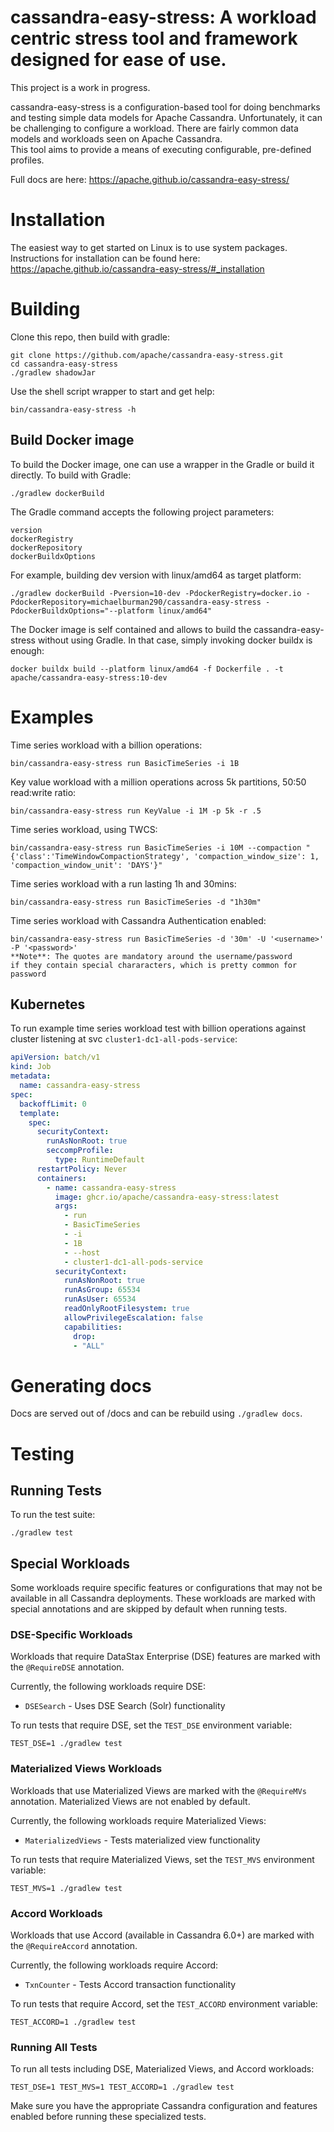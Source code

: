 # cassandra-easy-stress: A workload centric stress tool and framework designed for ease of use.

This project is a work in progress.

cassandra-easy-stress is a configuration-based tool for doing benchmarks and testing simple data models for Apache Cassandra. 
Unfortunately, it can be challenging to configure a workload. There are fairly common data models and workloads seen on Apache Cassandra.  
This tool aims to provide a means of executing configurable, pre-defined profiles.

Full docs are here: https://apache.github.io/cassandra-easy-stress/

# Installation

The easiest way to get started on Linux is to use system packages.
Instructions for installation can be found here: https://apache.github.io/cassandra-easy-stress/#_installation


# Building

Clone this repo, then build with gradle:

    git clone https://github.com/apache/cassandra-easy-stress.git
    cd cassandra-easy-stress
    ./gradlew shadowJar

Use the shell script wrapper to start and get help:

    bin/cassandra-easy-stress -h

## Build Docker image

To build the Docker image, one can use a wrapper in the Gradle or build it directly. To build with Gradle:

    ./gradlew dockerBuild

The Gradle command accepts the following project parameters:

    version
    dockerRegistry
    dockerRepository
    dockerBuildxOptions

For example, building dev version with linux/amd64 as target platform:

    ./gradlew dockerBuild -Pversion=10-dev -PdockerRegistry=docker.io -PdockerRepository=michaelburman290/cassandra-easy-stress -PdockerBuildxOptions="--platform linux/amd64"

The Docker image is self contained and allows to build the cassandra-easy-stress without using Gradle. In that case, simply invoking docker buildx is enough:

    docker buildx build --platform linux/amd64 -f Dockerfile . -t apache/cassandra-easy-stress:10-dev

# Examples

Time series workload with a billion operations:

    bin/cassandra-easy-stress run BasicTimeSeries -i 1B

Key value workload with a million operations across 5k partitions, 50:50 read:write ratio:

    bin/cassandra-easy-stress run KeyValue -i 1M -p 5k -r .5


Time series workload, using TWCS:

    bin/cassandra-easy-stress run BasicTimeSeries -i 10M --compaction "{'class':'TimeWindowCompactionStrategy', 'compaction_window_size': 1, 'compaction_window_unit': 'DAYS'}"

Time series workload with a run lasting 1h and 30mins:

    bin/cassandra-easy-stress run BasicTimeSeries -d "1h30m"

Time series workload with Cassandra Authentication enabled:

    bin/cassandra-easy-stress run BasicTimeSeries -d '30m' -U '<username>' -P '<password>'
    **Note**: The quotes are mandatory around the username/password
    if they contain special chararacters, which is pretty common for password

## Kubernetes

To run example time series workload test with billion operations against cluster listening at svc `cluster1-dc1-all-pods-service`:

```yaml
apiVersion: batch/v1
kind: Job
metadata:
  name: cassandra-easy-stress
spec:
  backoffLimit: 0
  template:
    spec:
      securityContext:
        runAsNonRoot: true
        seccompProfile:
          type: RuntimeDefault
      restartPolicy: Never
      containers:
        - name: cassandra-easy-stress
          image: ghcr.io/apache/cassandra-easy-stress:latest
          args:
            - run
            - BasicTimeSeries
            - -i
            - 1B
            - --host
            - cluster1-dc1-all-pods-service
          securityContext:
            runAsNonRoot: true
            runAsGroup: 65534
            runAsUser: 65534
            readOnlyRootFilesystem: true
            allowPrivilegeEscalation: false
            capabilities:
              drop:
              - "ALL"
```

# Generating docs

Docs are served out of /docs and can be rebuild using `./gradlew docs`.

# Testing

## Running Tests

To run the test suite:

    ./gradlew test

## Special Workloads

Some workloads require specific features or configurations that may not be available in all Cassandra deployments. These workloads are marked with special annotations and are skipped by default when running tests.

### DSE-Specific Workloads

Workloads that require DataStax Enterprise (DSE) features are marked with the `@RequireDSE` annotation.

Currently, the following workloads require DSE:
- `DSESearch` - Uses DSE Search (Solr) functionality

To run tests that require DSE, set the `TEST_DSE` environment variable:

    TEST_DSE=1 ./gradlew test

### Materialized Views Workloads

Workloads that use Materialized Views are marked with the `@RequireMVs` annotation. Materialized Views are not enabled by default. 

Currently, the following workloads require Materialized Views:
- `MaterializedViews` - Tests materialized view functionality

To run tests that require Materialized Views, set the `TEST_MVS` environment variable:

    TEST_MVS=1 ./gradlew test

### Accord Workloads

Workloads that use Accord (available in Cassandra 6.0+) are marked with the `@RequireAccord` annotation.

Currently, the following workloads require Accord:
- `TxnCounter` - Tests Accord transaction functionality

To run tests that require Accord, set the `TEST_ACCORD` environment variable:

    TEST_ACCORD=1 ./gradlew test

### Running All Tests

To run all tests including DSE, Materialized Views, and Accord workloads:

    TEST_DSE=1 TEST_MVS=1 TEST_ACCORD=1 ./gradlew test

Make sure you have the appropriate Cassandra configuration and features enabled before running these specialized tests.
